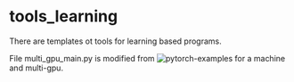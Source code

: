 # tools_learning

There are templates ot tools for learning based programs.

File multi_gpu_main.py is modified from ![pytorch-examples](https://github.com/pytorch/examples/tree/49ec0bd72b85be55579ae8ceb278c66145f593e1/imagenet) for a machine and multi-gpu.
